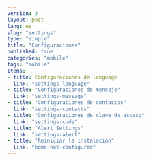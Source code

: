 ```yaml
---
version: 3
layout: post
lang: es
slug: "settings"
type: "simple"
title: "Configuraciones"
published: true
categories: "mobile"
tags: "mobile"
items:
- title: Configuraciones de lenguage
  link: "settings-language"
- title: "Configuraciones de mensaje"
  link: "settings-message"
- title: "Configuraciones de contactos"
  link: "settings-contacts"
- title: "Configuraciones de clave de acceso"
  link: "settings-code"
- title: "Alert Settings"
  link: "settings-alert"
- title: "Reiniciar la instalación"
  link: "home-not-configured"
---
```

